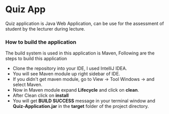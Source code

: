 
# Quiz App

Quiz application is Java Web Application, can be use for the assessment of student by the lecturer during lecture.

### **How to build the application**
The build system is used in this application is Maven, Following are the steps to build this application
- Clone the repository into your IDE, I used IntelliJ IDEA.
- You will see Maven module up right sidebar of IDE.
- If you didn't get maven module, go to View -> Tool Windows -> and select Maven.
- Now in Maven module expand **Lifecycle** and click on **clean**.
- After Clean click on  **install**
- You will  get **BUILD SUCCESS** message in your terminal window and **Quiz-Application.jar** in the  **target** folder of the project directory.
